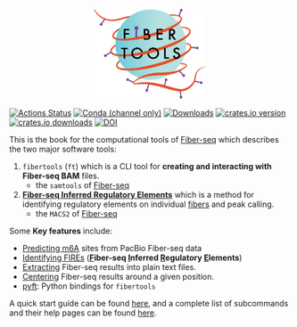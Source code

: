 
<p align="center">
<img src="images/fiber_tools_teal.png" alt="fibertools-rs dark logo" width="200" class="center"/>
</p>

[![Actions Status](https://github.com/fiberseq/fibertools-rs/workflows/CI/badge.svg)](https://github.com/fiberseq/fibertools-rs/actions)
[![Conda (channel only)](https://img.shields.io/conda/vn/bioconda/fibertools-rs?color=green)](https://anaconda.org/bioconda/fibertools-rs)
[![Downloads](https://img.shields.io/conda/dn/bioconda/fibertools-rs?color=green)](https://anaconda.org/bioconda/fibertools-rs)
[![crates.io version](https://img.shields.io/crates/v/fibertools-rs)](https://crates.io/crates/fibertools-rs)
[![crates.io downloads](https://img.shields.io/crates/d/fibertools-rs?color=orange&label=downloads)](https://crates.io/crates/fibertools-rs)
[![DOI](https://zenodo.org/badge/517338593.svg)](https://zenodo.org/badge/latestdoi/517338593)

This is the book for the computational tools of [Fiber-seq](glossary.md#fiber-seq) which describes the two major software tools:
1) `fibertools` (`ft`) which is a CLI tool for **creating and interacting with Fiber-seq BAM** files. 
    * the `samtools` of [Fiber-seq](glossary.md#fiber-seq)
2) [**<ins>F</ins>iber-seq <ins>I</ins>nferred <ins>R</ins>egulatory <ins>E</ins>lements**](fire/fire.md) which is a method for identifying regulatory elements on individual [fibers](glossary.md#fiber-seq-read-or-fiber) and peak calling.
    * the `MACS2` of [Fiber-seq](glossary.md#fiber-seq)

Some **Key features** include:
* [Predicting m6A](creatings/predict.md) sites from PacBio Fiber-seq data
* [Identifying FIREs](creating/fire.md) (**<ins>F</ins>iber-seq <ins>I</ins>nferred <ins>R</ins>egulatory <ins>E</ins>lements**)
* [Extracting](extracting/extract.md) Fiber-seq results into plain text files.
* [Centering](extracting/center.md) Fiber-seq results around a given position.
* [pyft](pyft.md): Python bindings for `fibertools`

A quick start guide can be found [here](quick-start.md), and a complete list of subcommands and their help pages can be found [here](help.md).

